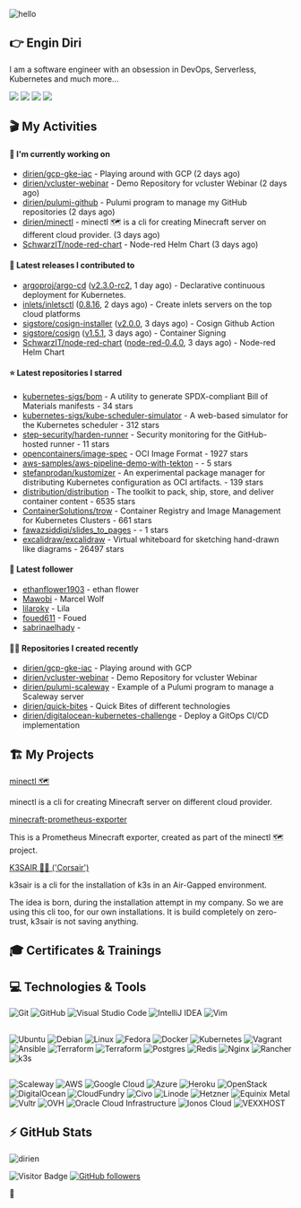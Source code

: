 ![hello](https://media.giphy.com/media/3ornk57KwDXf81rjWM/giphy.gif)

## 👉 Engin Diri

I am a software engineer with an obsession in DevOps, Serverless, Kubernetes and much more...

[![](https://img.shields.io/badge/-@__ediri-%231DA1F2?style=for-the-badge&logo=twitter&logoColor=ffffff)](https://twitter.com/_ediri)
[![](https://img.shields.io/badge/-@dirien-%23181717?style=for-the-badge&logo=github)](https://github.com/dirien)
[![](https://img.shields.io/badge/-@__ediri-E4405F?style=for-the-badge&logo=instagram&logoColor=white)](https://www.instagram.com/_ediri/)
[![](https://img.shields.io/badge/dirien-003366?style=for-the-badge&logo=linuxfoundation&logoColor=white)](https://openprofile.dev/profile/dirien)

## 🎬 My Activities

#### 👷 I'm currently working on

- [dirien/gcp-gke-iac](https://github.com/dirien/gcp-gke-iac) - Playing around with GCP (2 days ago)
- [dirien/vcluster-webinar](https://github.com/dirien/vcluster-webinar) - Demo Repository for vcluster Webinar (2 days ago)
- [dirien/pulumi-github](https://github.com/dirien/pulumi-github) - Pulumi program to manage my GitHub repositories (2 days ago)
- [dirien/minectl](https://github.com/dirien/minectl) - minectl 🗺  is a cli for creating Minecraft server on different cloud provider. (3 days ago)
- [SchwarzIT/node-red-chart](https://github.com/SchwarzIT/node-red-chart) - Node-red Helm Chart (3 days ago)

#### 🚀 Latest releases I contributed to

- [argoproj/argo-cd](https://github.com/argoproj/argo-cd) ([v2.3.0-rc2](https://github.com/argoproj/argo-cd/releases/tag/v2.3.0-rc2), 1 day ago) - Declarative continuous deployment for Kubernetes.
- [inlets/inletsctl](https://github.com/inlets/inletsctl) ([0.8.16](https://github.com/inlets/inletsctl/releases/tag/0.8.16), 2 days ago) - Create inlets servers on the top cloud platforms
- [sigstore/cosign-installer](https://github.com/sigstore/cosign-installer) ([v2.0.0](https://github.com/sigstore/cosign-installer/releases/tag/v2.0.0), 3 days ago) - Cosign Github Action
- [sigstore/cosign](https://github.com/sigstore/cosign) ([v1.5.1](https://github.com/sigstore/cosign/releases/tag/v1.5.1), 3 days ago) - Container Signing
- [SchwarzIT/node-red-chart](https://github.com/SchwarzIT/node-red-chart) ([node-red-0.4.0](https://github.com/SchwarzIT/node-red-chart/releases/tag/node-red-0.4.0), 3 days ago) - Node-red Helm Chart

#### ⭐ Latest repositories I starred

- [kubernetes-sigs/bom](https://github.com/kubernetes-sigs/bom) - A utility to generate SPDX-compliant Bill of Materials manifests - 34 stars
- [kubernetes-sigs/kube-scheduler-simulator](https://github.com/kubernetes-sigs/kube-scheduler-simulator) - A web-based simulator for the Kubernetes scheduler - 312 stars
- [step-security/harden-runner](https://github.com/step-security/harden-runner) - Security monitoring for the GitHub-hosted runner - 11 stars
- [opencontainers/image-spec](https://github.com/opencontainers/image-spec) - OCI Image Format - 1927 stars
- [aws-samples/aws-pipeline-demo-with-tekton](https://github.com/aws-samples/aws-pipeline-demo-with-tekton) -  - 5 stars
- [stefanprodan/kustomizer](https://github.com/stefanprodan/kustomizer) - An experimental package manager for distributing Kubernetes configuration as OCI artifacts. - 139 stars
- [distribution/distribution](https://github.com/distribution/distribution) - The toolkit to pack, ship, store, and deliver container content - 6535 stars
- [ContainerSolutions/trow](https://github.com/ContainerSolutions/trow) - Container Registry and Image Management for Kubernetes Clusters - 661 stars
- [fawazsiddiqi/slides_to_pages](https://github.com/fawazsiddiqi/slides_to_pages) -  - 1 stars
- [excalidraw/excalidraw](https://github.com/excalidraw/excalidraw) - Virtual whiteboard for sketching hand-drawn like diagrams - 26497 stars

#### 👥 Latest follower

- [ethanflower1903](https://github.com/ethanflower1903) - ethan flower
- [Mawobi](https://github.com/Mawobi) - Marcel Wolf
- [lilaroky](https://github.com/lilaroky) - Lila
- [foued611](https://github.com/foued611) - Foued
- [sabrinaelhady](https://github.com/sabrinaelhady) - 

#### 👨‍💻 Repositories I created recently

- [dirien/gcp-gke-iac](https://github.com/dirien/gcp-gke-iac) - Playing around with GCP
- [dirien/vcluster-webinar](https://github.com/dirien/vcluster-webinar) - Demo Repository for vcluster Webinar
- [dirien/pulumi-scaleway](https://github.com/dirien/pulumi-scaleway) - Example of a Pulumi program to manage a Scaleway server
- [dirien/quick-bites](https://github.com/dirien/quick-bites) - Quick Bites of different technologies
- [dirien/digitalocean-kubernetes-challenge](https://github.com/dirien/digitalocean-kubernetes-challenge) - Deploy a GitOps CI/CD implementation


## 🏗️ My Projects
[minectl 🗺](https://github.com/dirien/minectl)

minectl is a cli for creating Minecraft server on different cloud provider.

[minecraft-prometheus-exporter](https://github.com/dirien/minecraft-prometheus-exporter)

This is a Prometheus Minecraft exporter, created as part of the minectl 🗺 project.

[K3SAIR 🏴‍☠️️ ('Corsair')](https://github.com/dirien/k3sair-cli)

k3sair is a cli for the installation of k3s in an Air-Gapped environment.

The idea is born, during the installation attempt in my company. So we are using this cli too, for our own
installations. It is build completely on zero-trust, k3sair is not saving anything.

## 🎓 Certificates & Trainings

<!--START_SECTION:badges-->
<!--END_SECTION:badges-->

## 💻 Technologies & Tools

![Git](https://img.shields.io/badge/git-%23F05033.svg?style=for-the-badge&logo=git&logoColor=white)
![GitHub](https://img.shields.io/badge/github-%23121011.svg?style=for-the-badge&logo=github&logoColor=white)
![Visual Studio Code](https://img.shields.io/badge/VisualStudioCode-0078d7.svg?style=for-the-badge&logo=visual-studio-code&logoColor=white)
![IntelliJ IDEA](https://img.shields.io/badge/IntelliJIDEA-000000.svg?style=for-the-badge&logo=intellij-idea&logoColor=white)
![Vim](https://img.shields.io/badge/VIM-%2311AB00.svg?style=for-the-badge&logo=vim&logoColor=white)

##

![Ubuntu](https://img.shields.io/badge/Ubuntu-E95420?style=for-the-badge&logo=ubuntu&logoColor=white)
![Debian](https://img.shields.io/badge/Debian-D70A53?style=for-the-badge&logo=debian&logoColor=white)
![Linux](https://img.shields.io/badge/Linux-FCC624?style=for-the-badge&logo=linux&logoColor=black)
![Fedora](https://img.shields.io/badge/Fedora-294172?style=for-the-badge&logo=fedora&logoColor=white)
![Docker](https://img.shields.io/badge/docker-0db7ed.svg?style=for-the-badge&logo=docker&logoColor=white)
![Kubernetes](https://img.shields.io/badge/kubernetes-326ce5.svg?style=for-the-badge&logo=kubernetes&logoColor=white)
![Vagrant](https://img.shields.io/badge/vagrant-1563FF.svg?style=for-the-badge&logo=vagrant&logoColor=white)
![Ansible](https://img.shields.io/badge/ansible-1A1918.svg?style=for-the-badge&logo=ansible&logoColor=white)
![Terraform](https://img.shields.io/badge/terraform-5835CC.svg?style=for-the-badge&logo=terraform&logoColor=white)
![Terraform](https://img.shields.io/badge/pulumi-8A3391.svg?style=for-the-badge&logo=pulumi&logoColor=white)
![Postgres](https://img.shields.io/badge/postgres-316192.svg?style=for-the-badge&logo=postgresql&logoColor=white)
![Redis](https://img.shields.io/badge/redis-DD0031.svg?style=for-the-badge&logo=redis&logoColor=white)
![Nginx](https://img.shields.io/badge/nginx-009639.svg?style=for-the-badge&logo=nginx&logoColor=white)
![Rancher](https://img.shields.io/badge/rancher-0075A8.svg?style=for-the-badge&logo=rancher&logoColor=white)
![k3s](https://img.shields.io/badge/k3s-FFC61C.svg?style=for-the-badge&logo=&logoColor=white)

##

![Scaleway](https://img.shields.io/badge/SCALEWAY-4f0599.svg?style=for-the-badge&logo=scaleway&logoColor=white)
![AWS](https://img.shields.io/badge/AWS-FF9900.svg?style=for-the-badge&logo=amazon-aws&logoColor=white)
![Google Cloud](https://img.shields.io/badge/GoogleCloud-4285F4.svg?style=for-the-badge&logo=google-cloud&logoColor=white)
![Azure](https://img.shields.io/badge/azure-0078D4.svg?style=for-the-badge&logo=microsoft-azure&logoColor=white)
![Heroku](https://img.shields.io/badge/heroku-430098.svg?style=for-the-badge&logo=heroku&logoColor=white)
![OpenStack](https://img.shields.io/badge/Openstack-f01742.svg?style=for-the-badge&logo=openstack&logoColor=white)
![DigitalOcean](https://img.shields.io/badge/DigitalOcean-0080FF.svg?style=for-the-badge&logo=DigitalOcean&logoColor=white)
![CloudFundry](https://img.shields.io/badge/CloudFoundry-0C9ED5.svg?style=for-the-badge&logo=cloudfoundry&logoColor=white)
![Civo](https://img.shields.io/badge/civo-239DFF.svg?style=for-the-badge&logo=civo&logoColor=white)
![Linode](https://img.shields.io/badge/linode-00A95C?style=for-the-badge&logo=linode&logoColor=white)
![Hetzner](https://img.shields.io/badge/hetzner-d50c2d?style=for-the-badge&logo=hetzner&logoColor=white)
![Equinix Metal](https://img.shields.io/badge/equinix--metal-d10810?style=for-the-badge&logo=equinixmetal&logoColor=white)
![Vultr](https://img.shields.io/badge/vultr-007BFC?style=for-the-badge&logo=vultr&logoColor=white)
![OVH](https://img.shields.io/badge/ovh-123F6D?style=for-the-badge&logo=ovh&logoColor=white)
![Oracle Cloud Infrastructure](https://img.shields.io/badge/Oracle_Cloud_Infrastructure-F80000?style=for-the-badge&logo=oracle&logoColor=white)
![Ionos Cloud](https://img.shields.io/badge/ionos--cloud-003D8F?style=for-the-badge&logo=ionos&logoColor=white)
![VEXXHOST](https://img.shields.io/badge/VEXXHOST-2A1659?style=for-the-badge&logo=vexxhost&logoColor=white)

## ⚡ GitHub Stats

![dirien](https://github-readme-stats.vercel.app/api?username=dirien&show_icons=true&count_private=true&theme=dracula)

![Visitor Badge](https://visitor-badge.laobi.icu/badge?page_id=dirien)
[![GitHub followers](https://img.shields.io/github/followers/dirien.svg?style=social&label=Follow&maxAge=2592000)](https://github.com/dirien?tab=followers)

🧿